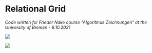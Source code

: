 # Relational Grid

*Code written for Frieder Nake course "Algoritmus Zeichnungen" at the University of Bremen - 8.10.2021*

![](relational_grid00001.gif)

![](setsearch.gif)
